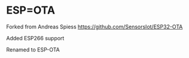 # ESP=OTA
 
Forked from Andreas Spiess https://github.com/SensorsIot/ESP32-OTA

Added ESP266 support

Renamed to ESP-OTA
